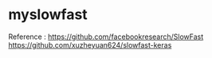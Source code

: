 # myslowfast
Reference : 
https://github.com/facebookresearch/SlowFast  
https://github.com/xuzheyuan624/slowfast-keras
